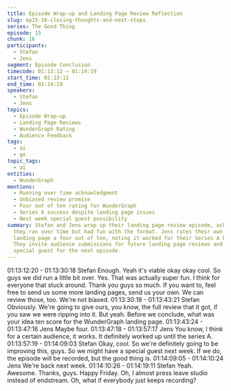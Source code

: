 ```yaml
---
title: Episode Wrap-up and Landing Page Review Reflection
slug: ep15-16-closing-thoughts-and-next-steps
series: The Good Thing
episode: 15
chunk: 16
participants:
  - Stefan
  - Jens
segment: Episode Conclusion
timecode: 01:13:12 – 01:14:19
start_time: 01:13:12
end_time: 01:14:19
speakers:
  - Stefan
  - Jens
topics:
  - Episode Wrap-up
  - Landing Page Reviews
  - WunderGraph Rating
  - Audience Feedback
tags:
  - ai
  - go
topic_tags:
  - ai
entities:
  - WunderGraph
mentions:
  - Running over time acknowledgment
  - Unbiased review promise
  - Four out of ten rating for WunderGraph
  - Series A success despite landing page issues
  - Next week special guest possibility
summary: Stefan and Jens wrap up their landing page review episode, acknowledging
  they ran over time but had fun with the format. Jens rates their own WunderGraph
  landing page a four out of ten, noting it worked for their Series A but needs improvement.
  They invite audience submissions for future landing page reviews and tease a potential
  special guest for the next episode.
---
```


01:13:12:20 - 01:13:30:18
Stefan
Enough. Yeah it's viable okay okay cool. So guys we did run a little bit over. Yes. That was
actually super fun. I think for everyone that stuck around. Thank you guys so much. If you want
to, feel free to send us some more landing pages, send us your own. We can review those, too.
We're not biased.
01:13:30:18 - 01:13:43:21
Stefan
Obviously. We're going to give ours, you know, the full review that it got, if you saw we were
ripping into it. But yeah. Before we conclude, what was your idea ten score for the
WunderGraph landing page.
01:13:43:24 - 01:13:47:16
Jens
Maybe four.
01:13:47:18 - 01:13:57:17
Jens
You know, I think for a certain audience, it works. It definitely worked up until the series A.
01:13:57:19 - 01:14:09:03
Stefan
Okay, cool. So we're definitely going to be improving this, guys. So we might have a special
guest next week. If we do, the episode will be recorded, but the good thing is.
01:14:09:05 - 01:14:10:24
Jens
We're back next week.
01:14:10:26 - 01:14:19:11
Stefan
Yeah. Awesome. Thanks, guys. Happy Friday. Oh, I almost press leave studio instead of
endstream. Oh, what if everybody just keeps recording?